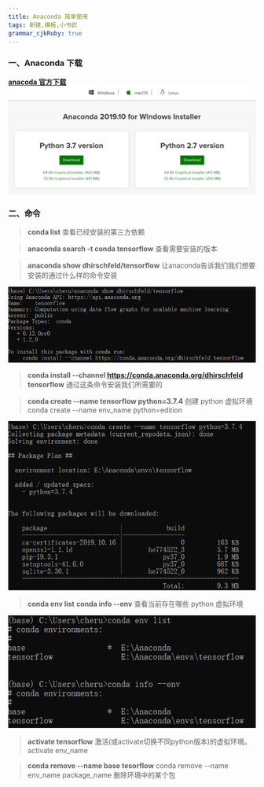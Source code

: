```yaml
---
title: Anaconda 简单使用
tags: 新建,模板,小书匠
grammar_cjkRuby: true
---
```


### 一、Anaconda 下载
[**anacoda 官方下载**](https://www.anaconda.com/distribution/#download-section)
![enter description here](./images/1574336856830.png)

### 二、命令

>**conda list**
>查看已经安装的第三方依赖

>**anaconda search -t conda tensorflow**
>查看需要安装的版本

>**anaconda show dhirschfeld/tensorflow**
>让anaconda告诉我们我们想要安装的通过什么样的命令安装

![](./images/1574142761993.png)

>**conda install --channel https://conda.anaconda.org/dhirschfeld tensorflow**
>通过这条命令安装我们所需要的

>**conda create --name tensorflow python=3.7.4**
>创建 python 虚拟环境
>conda create --name env_name python=edition

![](./images/1574342065091.png)

>**conda env list**
>**conda info --env**
>查看当前存在哪些 python 虚拟环境

![](./images/1574342872338.png)

>**activate tensorflow**
>激活(或activate切换不同python版本)的虚拟环境。
>activate env_name



>**conda remove --name base  tesorflow**
>conda remove --name env_name  package_name
>删除环境中的某个包